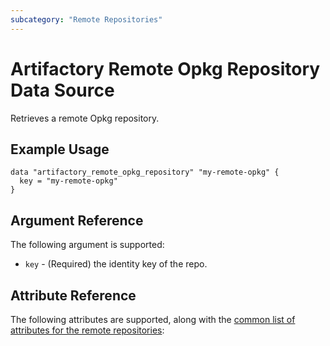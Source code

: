 ```yaml
---
subcategory: "Remote Repositories"
---
```

# Artifactory Remote Opkg Repository Data Source

Retrieves a remote Opkg repository.

## Example Usage

```hcl
data "artifactory_remote_opkg_repository" "my-remote-opkg" {
  key = "my-remote-opkg"
}
```

## Argument Reference

The following argument is supported:

* `key` - (Required) the identity key of the repo.

## Attribute Reference

The following attributes are supported, along with the [common list of attributes for the remote repositories](remote.md):
